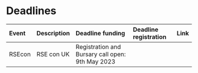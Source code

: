 # Deadlines


| Event      | Description | Deadline funding |Deadline registration | Link |
| :---        |    :----   |        :----     | :----                | :----| 
| RSEcon      | RSE con UK | Registration and Bursary call open:  9th May 2023   |
